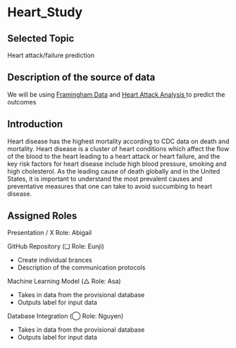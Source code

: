 # Heart_Study

## Selected Topic 
Heart attack/failure prediction 

## Description of the source of data 
We will be using [Framingham Data](https://www.kaggle.com/dileep070/heart-disease-prediction-using-logistic-regression) and [Heart Attack Analysis ](https://www.kaggle.com/rashikrahmanpritom/heart-attack-analysis-prediction-dataset) to predict the outcomes 

## Introduction 
Heart disease has the highest mortality according to CDC data on death and mortality. Heart disease is a cluster of heart conditions which affect the flow of the blood to the heart leading to a heart attack or heart failure, and the key risk factors for heart disease include high blood pressure, smoking and high cholesterol. As the leading cause of death globally and in the United States, it is important to understand the most prevalent causes and preventative measures that one can take to avoid succumbing to heart disease.

## Assigned Roles 
Presentation / X Role: Abigail</br>

GitHub Repository (❑ Role: Eunji)
- Create individual brances 
- Description of the communication protocols</br>

Machine Learning Model (△ Role: Asa)
- Takes in data from the provisional database
- Outputs label for input data</br>

Database Integration (◯ Role: Nguyen)
- Takes in data from the provisional database
- Outputs label for input data
